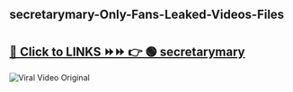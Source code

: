 
 ## secretarymary-Only-Fans-Leaked-Videos-Files

# <h2><a href="https://mediaupload.pro?secretarymary">🔗 Click to LINKS ⏩⏩ 👉 🟢 secretarymary </a></h2>

<a href="https://mediaupload.pro?secretarymary" rel="nofollow" data-target="animated-image.originalLink"><img src="https://i.ibb.co.com/xMMVF88/686577567.gif" alt="Viral Video Original" style="max-width: 100%; display: inline-block;" data-target="animated-image.originalImage"></a>